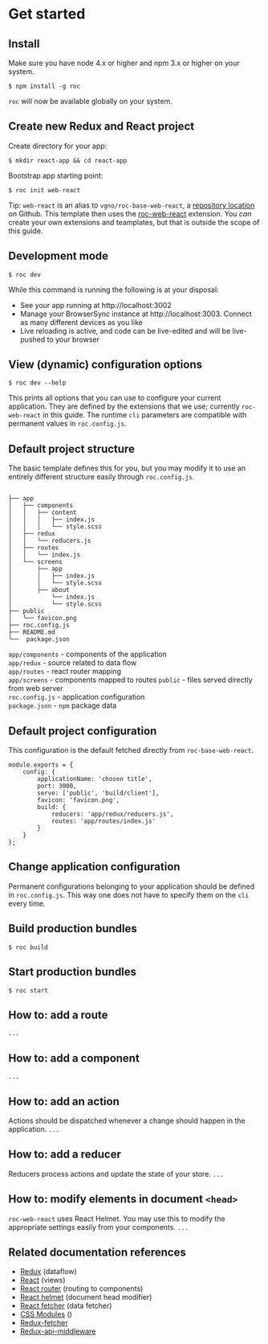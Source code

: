 # Get started

## Install
Make sure you have node 4.x or higher and npm 3.x or higher on your system.
```
$ npm install -g roc
```
`roc` will now be available globally on your system.

## Create new Redux and React project
Create directory for your app:
```
$ mkdir react-app && cd react-app
```
Bootstrap app starting point:
```
$ roc init web-react
```
Tip: `web-react` is an alias to `vgno/roc-base-web-react`, a [repository location](https://github.com/vgno/roc-template-web-react) on Github. This template then uses the [roc-web-react](https://github.com/vgno/roc-web-react) extension. You _can_ create your own extensions and teamplates, but that is outside the scope of this guide.  

## Development mode
```
$ roc dev
```
While this command is running the following is at your disposal:
- See your app running at http://localhost:3002
- Manage your BrowserSync instance at http://localhost:3003. Connect as many different devices as you like
- Live reloading is active, and code can be live-edited and will be live-pushed to your browser

## View (dynamic) configuration options
```
$ roc dev --help
```

This prints all options that you can use to configure your current application. They are defined by the extensions that we use; currently `roc-web-react` in this guide. The runtime `cli` parameters are compatible with permanent values in `roc.config.js`.

## Default project structure
The basic template defines this for you, but you may modify it to use an entirely different structure easily through `roc.config.js`.
```

├── app
│   ├── components
│   │   ├── content
│   │   │   ├── index.js
│   │   │   └── style.scss
│   ├── redux
│   │   └── reducers.js
│   ├── routes
│   │   └── index.js
│   └── screens
│       ├── app
│       │   ├── index.js
│       │   └── style.scss
│       ├── about
│           └── index.js
│           └── style.scss
├── public
│   └── favicon.png
├── roc.config.js
├── README.md
└──  package.json
```
`app/components` - components of the application  
`app/redux` - source related to data flow  
`app/routes` - react router mapping  
`app/screens` - components mapped to routes
`public` - files served directly from web server  
`roc.config.js` - application configuration  
`package.json` - `npm` package data

## Default project configuration
This configuration is the default fetched directly from `roc-base-web-react`.
```
module.exports = {
    config: {
        applicationName: 'chosen title',
        port: 3000,
        serve: ['public', 'build/client'],
        favicon: 'favicon.png',
        build: {
            reducers: 'app/redux/reducers.js',
            routes: 'app/routes/index.js'
        }
    }
};
```

## Change application configuration
Permanent configurations belonging to your application should be defined in `roc.config.js`. This way one does not have to specify them on the `cli` every time.

## Build production bundles
```
$ roc build
```

## Start production bundles
```
$ roc start
```

## How to: add a route
`...`

## How to: add a component
`...`

## How to: add an action
Actions should be dispatched whenever a change should happen in the application.
`...`

## How to: add a reducer
Reducers process actions and update the state of your store.
`...`

## How to: modify elements in document `<head>`
`roc-web-react` uses React Helmet. You may use this to modify the appropriate settings easily from your components.
`...`

## Related documentation references
- [Redux](https://github.com/rackt/redux) (dataflow)
- [React](https://facebook.github.io/react/) (views)
- [React router](https://github.com/rackt/react-router) (routing to components)
- [React helmet](https://github.com/nfl/react-helmet) (document head modifier)
- [React fetcher](https://github.com/markdalgleish/react-fetcher) (data fetcher)
- [CSS Modules](https://github.com/css-modules/css-modules) ()
- [Redux-fetcher](https://github.com/vgno/redux-fetcher)
- [Redux-api-middleware](https://github.com/vgno/redux-api-middleware)
